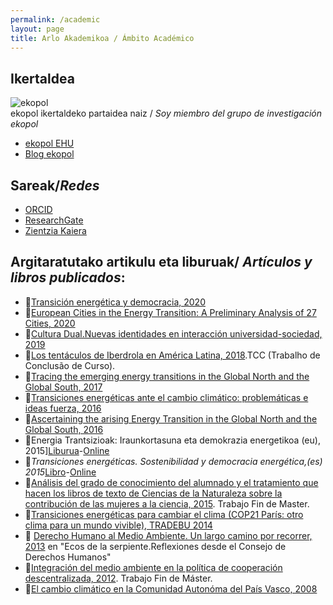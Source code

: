 ```yaml
---
permalink: /academic
layout: page
title: Arlo Akademikoa / Ámbito Académico
---
```

## Ikertaldea
![ekopol](https://www.ehu.eus/documents/12829146/14094383/logo+berria+zabala.png/7d78c6db-53f8-7ea3-3001-cf63fa73e1b2?t=1583932080000)<br>
ekopol ikertaldeko partaidea naiz / *Soy miembro del grupo de investigación ekopol*
- [ekopol EHU](https://www.ehu.eus/eu/web/ekopol/home)
- [Blog ekopol](https://ekopol.eus/)

## Sareak/*Redes*
- [ORCID](https://orcid.org/0000-0002-9050-9155)
- [ResearchGate](https://www.researchgate.net/profile/Izaro_Basurko)
- [Zientzia Kaiera](https://izaroblog.github.io/collaborations/ZientziaKaiera)

## Argitaratutako artikulu eta liburuak/ *Artículos y libros publicados*:
- 📝[Transición energética y democracia, 2020](https://publicaciones.hegoa.ehu.eus/es/publications/437)
- 📝[European Cities in the Energy Transition: A Preliminary Analysis of 27 Cities, 2020](https://www.mdpi.com/1996-1073/13/6/1315)
- 📕[Cultura Dual.Nuevas identidades en interacción universidad-sociedad, 2019](https://www.plazayvaldes.es/libro/cultura-dual)
- 📝[Los tentáculos de Iberdrola en América Latina, 2018](https://raw.githubusercontent.com/IzaroBlog/IzaroBlog.github.io/main/_materials/Los%20tent%C3%A1culos%20de%20Iberdrola%20en%20Am%C3%A9rica%20Latina.pdf).TCC (Trabalho de Conclusão de Curso).
- 📝[Tracing the emerging energy transitions in the Global North and the Global South, 2017](https://www.sciencedirect.com/science/article/pii/S0360319917317913?via%3Dihub)
- 📝[Transiciones energéticas ante el cambio climático: problemáticas e ideas fuerza, 2016](https://www.fuhem.es/2016/01/19/dossier-temas-clave-en-el-debate-del-cambio-climatico/)
- 📝[Ascertaining the arising Energy Transition in the Global North and the Global South, 2016](https://www.researchgate.net/publication/313011177_Ascertaining_the_arising_energy_transition_in_global_North_and_global_South) 
- 📕Energia Trantsizioak: Iraunkortasuna eta demokrazia energetikoa (eu), 2015][Liburua](https://web-argitalpena.adm.ehu.es/listaproductos.asp?IdProducts=UCB00163118)-[Online](https://issuu.com/ekologistakmartxanboletina/docs/tradebu-eus)  
- 📕*Transiciones energéticas. Sostenibilidad y democracia energética,(es) 2015*[Libro](https://web-argitalpena.adm.ehu.es/listaproductos.asp?IdProducts=UCB00152043&titulo=Transiciones%20energ%E9ticas.%20Sostenibilidad%20y%20democracia%20energ%E9tica)-[Online](https://issuu.com/ekologistakmartxanboletina/docs/tradebu)
- 📝[Análisis del grado de conocimiento del alumnado y el tratamiento que hacen los libros de texto de Ciencias de la Naturaleza sobre la contribución de las mujeres a la ciencia, 2015](https://raw.githubusercontent.com/IzaroBlog/IzaroBlog.github.io/main/_materials/An%C3%A1lisis%20del%20grado%20de%20conocimiento.pdf). Trabajo Fin de Master.  
- 📝[Transiciones energéticas para cambiar el clima (COP21 París: otro clima para un mundo vivible), TRADEBU 2014](https://vientosur.info/category/revista/vientosur-no-142/)
- 📕 [Derecho Humano al Medio Ambiente. Un largo camino por recorrer, 2013](http://www.unescoetxea.org/dokumentuak/ecos_serpiente2.pdf) en "Ecos de la serpiente.Reflexiones desde el Consejo de Derechos Humanos"
- 📝[Integración del medio ambiente en la política de cooperación descentralizada, 2012](https://github.com/IzaroBlog/IzaroBlog.github.io/raw/main/_materials/lankidetza/IntegracionMAenCooperacion.pdf). Trabajo Fin de Máster.
- 📝[El cambio climático en la Comunidad Autonóma del País Vasco, 2008](https://dialnet.unirioja.es/servlet/articulo?codigo=2555604)






